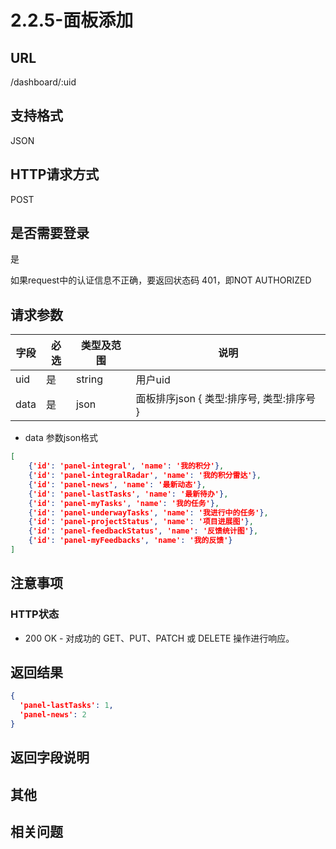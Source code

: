 # 2.2.5-面板添加

## URL

/dashboard/:uid

## 支持格式

JSON

## HTTP请求方式

POST

## 是否需要登录

是

如果request中的认证信息不正确，要返回状态码 401，即NOT AUTHORIZED

## 请求参数

字段 | 必选 | 类型及范围 | 说明
----|------|----------|-------------
uid     | 是   | string  | 用户uid
data    | 是   | json    | 面板排序json { 类型:排序号, 类型:排序号 }

- data 参数json格式

```json
[
    {'id': 'panel-integral', 'name': '我的积分'},
    {'id': 'panel-integralRadar', 'name': '我的积分雷达'},
    {'id': 'panel-news', 'name': '最新动态'},
    {'id': 'panel-lastTasks', 'name': '最新待办'},
    {'id': 'panel-myTasks', 'name': '我的任务'},
    {'id': 'panel-underwayTasks', 'name': '我进行中的任务'},
    {'id': 'panel-projectStatus', 'name': '项目进展图'},
    {'id': 'panel-feedbackStatus', 'name': '反馈统计图'},
    {'id': 'panel-myFeedbacks', 'name': '我的反馈'}
]
```

## 注意事项

### HTTP状态

- 200 OK - 对成功的 GET、PUT、PATCH 或 DELETE 操作进行响应。

## 返回结果

```json
{
  'panel-lastTasks': 1,
  'panel-news': 2
}
```

## 返回字段说明

## 其他

## 相关问题
